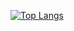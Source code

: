 [![Top Langs](https://github-readme-stats.vercel.app/api/top-langs/?username=Gabriel-sousa-amorim&langs_count=8&layout=donut-vertical&theme=transparent )](https://github.com/anuraghazra/github-readme-stats)
